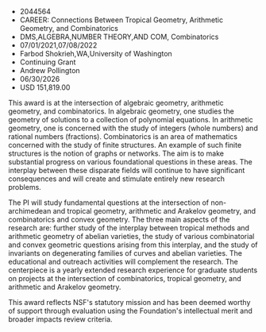 
* 2044564
* CAREER: Connections Between Tropical Geometry, Arithmetic Geometry, and Combinatorics
* DMS,ALGEBRA,NUMBER THEORY,AND COM, Combinatorics
* 07/01/2021,07/08/2022
* Farbod Shokrieh,WA,University of Washington
* Continuing Grant
* Andrew Pollington
* 06/30/2026
* USD 151,819.00

This award is at the intersection of algebraic geometry, arithmetic geometry,
and combinatorics. In algebraic geometry, one studies the geometry of solutions
to a collection of polynomial equations. In arithmetic geometry, one is
concerned with the study of integers (whole numbers) and rational numbers
(fractions). Combinatorics is an area of mathematics concerned with the study of
finite structures. An example of such finite structures is the notion of graphs
or networks. The aim is to make substantial progress on various foundational
questions in these areas. The interplay between these disparate fields will
continue to have significant consequences and will create and stimulate entirely
new research problems.

The PI will study fundamental questions at the intersection of non-archimedean
and tropical geometry, arithmetic and Arakelov geometry, and combinatorics and
convex geometry. The three main aspects of the research are: further study of
the interplay between tropical methods and arithmetic geometry of abelian
varieties, the study of various combinatorial and convex geometric questions
arising from this interplay, and the study of invariants on degenerating
families of curves and abelian varieties. The educational and outreach
activities will complement the research. The centerpiece is a yearly extended
research experience for graduate students on projects at the intersection of
combinatorics, tropical geometry, and arithmetic and Arakelov geometry.

This award reflects NSF's statutory mission and has been deemed worthy of
support through evaluation using the Foundation's intellectual merit and broader
impacts review criteria.
